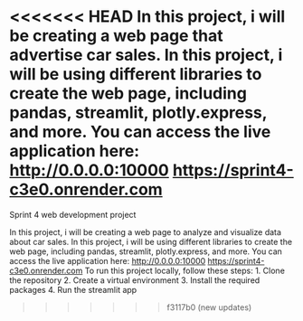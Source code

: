 <<<<<<< HEAD
In this project, i will be creating a web page that advertise car sales. In this project, i will be using different libraries to create the web page, including pandas, streamlit, plotly.express, and more.
You can access the live application here: http://0.0.0.0:10000
https://sprint4-c3e0.onrender.com
=======
Sprint 4 web development project

In this project, i will be creating a web page to analyze and visualize data about car sales. In this project, i will be using different libraries to create the web page, including pandas, streamlit, plotly.express, and more.
You can access the live application here: http://0.0.0.0:10000  https://sprint4-c3e0.onrender.com
To run this project locally, follow these steps:
    1. Clone the repository
    2. Create a virtual environment
    3. Install the required packages
    4. Run the streamlit app
>>>>>>> f3117b0 (new updates)
